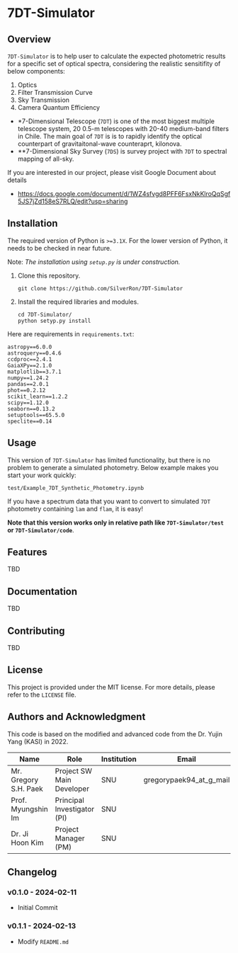 # 7DT-Simulator

## Overview
`7DT-Simulator` is to help user to calculate the expected photometric results for a specific set of optical spectra, considering the realistic sensitifity of below components:
1. Optics
2. Filter Transmission Curve
3. Sky Transmission
4. Camera Quantum Efficiency

- *7-Dimensional Telescope (`7DT`) is one of the most biggest multiple telescope system, 20 0.5-m telescopes with 20-40 medium-band filters in Chile. The main goal of `7DT` is is to rapidly identify the optical counterpart of gravitaitonal-wave counteraprt, kilonova.
- **7-Dimensional Sky Survey (`7DS`) is survey project with `7DT` to spectral mapping of all-sky.

If you are interested in our project, please visit Google Document about details 
- https://docs.google.com/document/d/1WZ4sfvgd8PFF6FsxNkKlroQqSgf5JS7jZd158eS7RLQ/edit?usp=sharing

## Installation
The required version of Python is `>=3.1X`. For the lower version of Python, it needs to be checked in near future.

Note: *The installation using `setup.py` is under construction.*

1. Clone this repository.
	```
	git clone https://github.com/SilverRon/7DT-Simulator
	```

2. Install the required libraries and modules.
	```
	cd 7DT-Simulator/
	python setyp.py install
	```

Here are requirements in `requirements.txt`:
```
astropy==6.0.0
astroquery==0.4.6
ccdproc==2.4.1
GaiaXPy==2.1.0
matplotlib==3.7.1
numpy==1.24.2
pandas==2.0.1
phot==0.2.12
scikit_learn==1.2.2
scipy==1.12.0
seaborn==0.13.2
setuptools==65.5.0
speclite==0.14
```

## Usage
This version of `7DT-Simulator` has limited functionality, but there is no problem to generate a simulated photometry. Below example makes you start your work quickly:
```
test/Example_7DT_Synthetic_Photometry.ipynb
```
If you have a spectrum data that you want to convert to simulated `7DT` photometry containing `lam` and `flam`, it is easy! 

**Note that this version works only in relative path like `7DT-Simulator/test` or `7DT-Simulator/code`**.

## Features
TBD

## Documentation
TBD

## Contributing
TBD

## License

This project is provided under the MIT license. For more details, please refer to the `LICENSE` file.

## Authors and Acknowledgment

This code is based on the modified and advanced code from the Dr. Yujin Yang (KASI) in 2022.

| Name                | Role                   | Institution | Email                     |
|---------------------|------------------------|-------------|---------------------------|
| Mr. Gregory S.H. Paek | Project SW Main Developer | SNU         | gregorypaek94_at_g_mail |
| Prof. Myungshin Im  | Principal Investigator (PI) | SNU         |                           |
| Dr. Ji Hoon Kim     | Project Manager (PM)   | SNU         |                           |

## Changelog
### v0.1.0 - 2024-02-11
- Initial Commit
### v0.1.1 - 2024-02-13
- Modify `README.md`